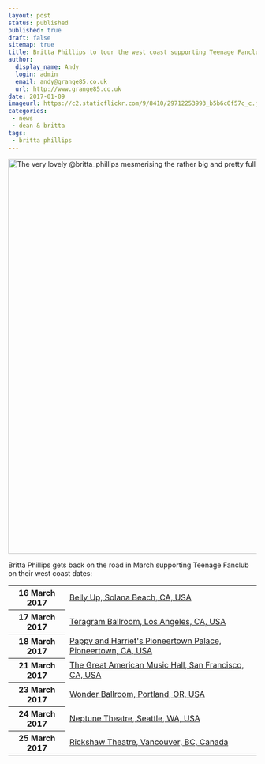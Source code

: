 ```yaml
---
layout: post
status: published
published: true
draft: false
sitemap: true
title: Britta Phillips to tour the west coast supporting Teenage Fanclub
author:
  display_name: Andy
  login: admin
  email: andy@grange85.co.uk
  url: http://www.grange85.co.uk
date: 2017-01-09
imageurl: https://c2.staticflickr.com/9/8410/29712253993_b5b6c0f57c_c.jpg
categories:
 - news
 - dean & britta
tags:
 - britta phillips
---
```

<a data-flickr-embed="true"  href="https://www.flickr.com/photos/grange85/29712253993/" title="The very lovely @britta_phillips mesmerising the rather big and pretty full Olympia in Paris"><img src="https://c2.staticflickr.com/9/8410/29712253993_b5b6c0f57c_c.jpg" width="800" height="800" alt="The very lovely @britta_phillips mesmerising the rather big and pretty full Olympia in Paris"></a>
<p class="lead">Britta Phillips gets back on the road in March supporting Teenage Fanclub on their west coast dates:</p>
<table class="table table-striped">
        <tbody><tr>
        <th class="col-md-4">16 March 2017</th>
        <td class="col-md-8"><a href="/database/dean-and-britta/shows/2017/2017-03-16-britta-phillips-belly-up-solana-beach-ca-usa/">Belly Up, Solana Beach, CA, USA</a></td>
        </tr>
        <tr>
        <th class="col-md-4">17 March 2017</th>
        <td class="col-md-8"><a href="/database/dean-and-britta/shows/2017/2017-03-17-britta-phillips-teragram-ballroom-los-angeles-ca-usa/">Teragram Ballroom, Los Angeles, CA, USA</a></td>
        </tr>
        <tr>
        <th class="col-md-4">18 March 2017</th>
        <td class="col-md-8"><a href="/database/dean-and-britta/shows/2017/2017-03-18-britta-phillips-pappy-and-harriets-pioneertown-ca-usa/">Pappy and Harriet's Pioneertown Palace, Pioneertown, CA, USA</a></td>
        </tr>
        <tr>
        <th class="col-md-4">21 March 2017</th>
        <td class="col-md-8"><a href="/database/dean-and-britta/shows/2017/2017-03-21-britta-phillips-great-american-music-hall-san-francisco-ca-usa/">The Great American Music Hall, San Francisco, CA, USA</a></td>
        </tr>
        <tr>
        <th class="col-md-4">23 March 2017</th>
        <td class="col-md-8"><a href="/database/dean-and-britta/shows/2017/2017-03-23-britta-phillips-wonder-ballroom-portland-or-usa/">Wonder Ballroom, Portland, OR, USA</a></td>
        </tr>
        <tr>
        <th class="col-md-4">24 March 2017</th>
        <td class="col-md-8"><a href="/database/dean-and-britta/shows/2017/2017-03-24-britta-phillips-neptune-theatre-seattle-wa-usa/">Neptune Theatre, Seattle, WA, USA</a></td>
        </tr>
        <tr>
        <th class="col-md-4">25 March 2017</th>
        <td class="col-md-8"><a href="/database/dean-and-britta/shows/2017/2017-03-25-britta-phillips-rickshaw-theatre-vancouver-bc-canada/">Rickshaw Theatre, Vancouver, BC, Canada</a></td>
        </tr>
</tbody></table>
